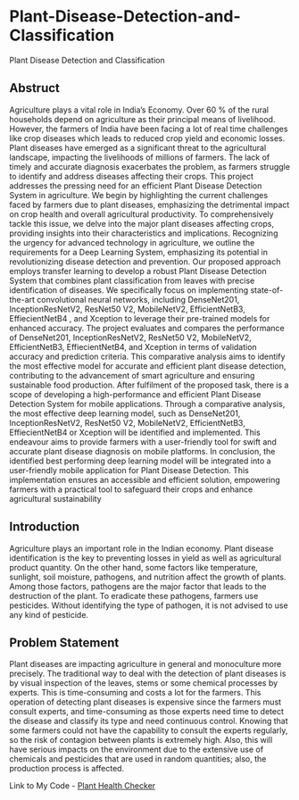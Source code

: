 # Plant-Disease-Detection-and-Classification
Plant Disease Detection and Classification

## Abstruct

  Agriculture plays a vital role in India’s Economy. Over 60 % of the rural households depend
on agriculture as their principal means of livelihood. However, the farmers of India have been 
facing a lot of real time challenges like crop diseases which leads to reduced crop yield and 
economic losses. Plant diseases have emerged as a significant threat to the agricultural 
landscape, impacting the livelihoods of millions of farmers. The lack of timely and accurate 
diagnosis exacerbates the problem, as farmers struggle to identify and address diseases affecting 
their crops.
  This project addresses the pressing need for an efficient Plant Disease Detection System in 
agriculture. We begin by highlighting the current challenges faced by farmers due to plant 
diseases, emphasizing the detrimental impact on crop health and overall agricultural 
productivity.
  To comprehensively tackle this issue, we delve into the major plant diseases affecting crops, 
providing insights into their characteristics and implications. Recognizing the urgency for 
advanced technology in agriculture, we outline the requirements for a Deep Learning System, 
emphasizing its potential in revolutionizing disease detection and prevention.
Our proposed approach employs transfer learning to develop a robust Plant Disease 
Detection System that combines plant classification from leaves with precise identification of 
diseases. We specifically focus on implementing state-of-the-art convolutional neural networks, 
including DenseNet201, InceptionResNetV2, ResNet50 V2, MobileNetV2, EfficientNetB3, 
EffiecientNetB4 , and Xception to leverage their pre-trained models for enhanced accuracy.
The project evaluates and compares the performance of DenseNet201, InceptionResNetV2, 
ResNet50 V2, MobileNetV2, EfficientNetB3, EffiecientNetB4, and Xception in terms of 
validation accuracy and prediction criteria. This comparative analysis aims to identify the most 
effective model for accurate and efficient plant disease detection, contributing to the 
advancement of smart agriculture and ensuring sustainable food production.
After fulfilment of the proposed task, there is a scope of developing a high-performance and 
efficient Plant Disease Detection System for mobile applications. Through a comparative 
analysis, the most effective deep learning model, such as DenseNet201, InceptionResNetV2, 
ResNet50 V2, MobileNetV2, EfficientNetB3, EffiecientNetB4 or Xception will be identified and 
implemented. This endeavour aims to provide farmers with a user-friendly tool for swift and 
accurate plant disease diagnosis on mobile platforms. In conclusion, the identified best performing deep learning model will be integrated into a user-friendly mobile application for 
Plant Disease Detection. This implementation ensures an accessible and efficient solution, 
empowering farmers with a practical tool to safeguard their crops and enhance agricultural 
sustainability

## Introduction
  Agriculture plays an important role in the Indian economy. Plant disease identification is 
the key to preventing losses in yield as well as agricultural product quantity. On the other 
hand, some factors like temperature, sunlight, soil moisture, pathogens, and nutrition affect 
the growth of plants. Among those factors, pathogens are the major factor that leads to the 
destruction of the plant. To eradicate these pathogens, farmers use pesticides. Without 
identifying the type of pathogen, it is not advised to use any kind of pesticide.

## Problem Statement
  Plant diseases are impacting agriculture in general and monoculture more precisely. The 
traditional way to deal with the detection of plant diseases is by visual inspection of the 
leaves, stems or some chemical processes by experts.
  This is time-consuming and costs a lot for the farmers. This operation of detecting 
plant diseases is expensive since the farmers must consult experts, and time-consuming as 
those experts need time to detect the disease and classify its type and need continuous 
control.
  Knowing that some farmers could not have the capability to consult the experts 
regularly, so the risk of contagion between plants is extremely high. Also, this will have 
serious impacts on the environment due to the extensive use of chemicals and pesticides 
that are used in random quantities; also, the production process is affected.

Link to My Code - [Plant Health Checker](https://www.kaggle.com/code/anishghorai/final-year-project)
